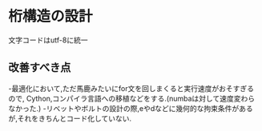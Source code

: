 # 桁構造の設計

文字コードはutf-8に統一

## 改善すべき点
-最適化において,ただ馬鹿みたいにfor文を回しまくると実行速度がおそすぎるので,
Cython,コンパイラ言語への移植などをする.(numbaは対して速度変わらなかった.)
-リベットやボルトの設計の際,eやdなどに幾何的な拘束条件があるが,それをきちんとコード化していない.
